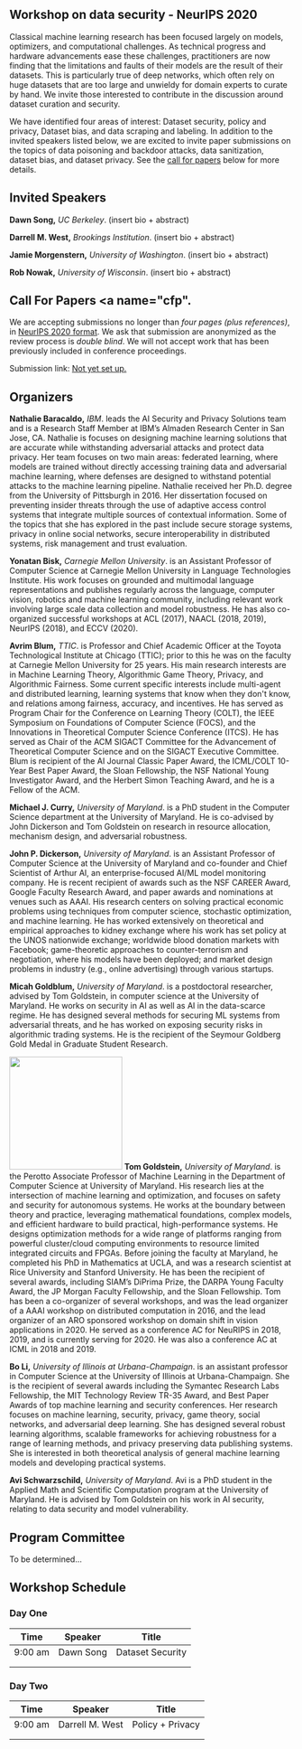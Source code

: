 ## Workshop on data security - NeurIPS 2020

Classical machine learning research has been focused largely on models,  optimizers,  and computational challenges. As technical progress and hardware advancements ease these challenges, practitioners are now finding that the limitations and faults of their models are the result of their datasets. This is particularly true of deep networks, which often rely on huge datasets that are too large and unwieldy for domain experts to curate by hand. We invite those interested to contribute in the discussion around dataset curation and security.

We have identified four areas of interest: Dataset security, policy and privacy, Dataset bias, and data scraping and labeling. In addition to the invited speakers listed below, we are excited to invite paper submissions on the topics of data poisoning and backdoor attacks, data sanitization, dataset bias, and dataset privacy. See the [call for papers](#cfp) below for more details.

## Invited Speakers
**Dawn Song,** _UC Berkeley_. (insert bio + abstract)

**Darrell M. West,** _Brookings Institution_. (insert bio + abstract)

**Jamie Morgenstern,** _University of Washington_. (insert bio + abstract)

**Rob Nowak,** _University of Wisconsin_. (insert bio + abstract)

## Call For Papers <a name="cfp".</a>
We are accepting submissions no longer than _four pages (plus references)_, in [NeurIPS 2020 format](https://neurips.cc/Conferences/2020/PaperInformation/StyleFiles). We ask that submission are anonymized as the review process is _double blind_. We will not accept work that has been previously included in conference proceedings.

Submission link: [Not yet set up.](https://youtu.be/eo5Wr0Ndd68?t=42)

## Organizers
**Nathalie Baracaldo,** _IBM_. leads the AI Security and Privacy Solutions team and is a Research Staff Member at IBM’s Almaden Research Center in San Jose, CA. Nathalie is focuses on designing machine learning solutions that are accurate while withstanding adversarial attacks and protect data privacy. Her team focuses on two main areas: federated learning, where models are trained without directly accessing training data and adversarial machine learning, where defenses are designed to withstand potential attacks to the machine learning pipeline.  Nathalie received her Ph.D. degree from the University of Pittsburgh in 2016. Her dissertation focused on preventing insider threats through the use of adaptive access control systems that integrate multiple sources of contextual information. Some of the topics that she has explored in the past include secure storage systems, privacy in online social networks, secure interoperability in distributed systems, risk management and trust evaluation.

**Yonatan Bisk,** _Carnegie Mellon University_. is an Assistant Professor of Computer Science at Carnegie Mellon University in Language Technologies Institute. His work focuses on grounded and multimodal language representations and publishes regularly across the language, computer vision, robotics and machine learning community, including relevant work involving large scale data collection and model robustness. He has also co-organized successful workshops at ACL (2017), NAACL (2018, 2019), NeurIPS (2018), and ECCV (2020).

**Avrim Blum,** _TTIC_. is Professor and Chief Academic Officer at the Toyota Technological Institute at Chicago (TTIC); prior to this he was on the faculty at Carnegie Mellon University for 25 years.  His main research interests are in Machine Learning Theory, Algorithmic Game Theory, Privacy, and Algorithmic Fairness.  Some current specific interests include multi-agent and distributed learning, learning systems that know when they don't know, and relations among fairness, accuracy, and incentives. He has served as Program Chair for the Conference on Learning Theory (COLT), the IEEE Symposium on Foundations of Computer Science (FOCS), and the Innovations in Theoretical Computer Science Conference (ITCS). He has served as Chair of the ACM SIGACT Committee for the Advancement of Theoretical Computer Science and on the SIGACT Executive Committee.  Blum is recipient of the AI Journal Classic Paper Award, the ICML/COLT 10-Year Best Paper Award, the Sloan Fellowship, the NSF National Young Investigator Award, and the Herbert Simon Teaching Award, and he is a Fellow of the ACM.

**Michael J. Curry,** _University of Maryland_. is a PhD student in the Computer Science department at the University of Maryland. He is co-advised by John Dickerson and Tom Goldstein on research in resource allocation, mechanism design, and adversarial robustness.

**John P. Dickerson,** _University of Maryland_. is an Assistant Professor of Computer Science at the University of Maryland and co-founder and Chief Scientist of Arthur AI, an enterprise-focused AI/ML model monitoring company.  He is recent recipient of awards such as the NSF CAREER Award, Google Faculty Research Award, and paper awards and nominations at venues such as AAAI.  His research centers on solving practical economic problems using techniques from computer science, stochastic optimization, and machine learning. He has worked extensively on theoretical and empirical approaches to kidney exchange where his work has set policy at the UNOS nationwide exchange; worldwide blood donation markets with Facebook; game-theoretic approaches to counter-terrorism and negotiation, where his models have been deployed; and market design problems in industry (e.g., online advertising) through various startups.

**Micah Goldblum,** _University of Maryland_.  is a postdoctoral researcher, advised by Tom Goldstein, in computer science at the University of Maryland.  He works on security in AI as well as AI in the data-scarce regime.  He has designed several methods for securing ML systems from adversarial threats, and he has worked on exposing security risks in algorithmic trading systems.  He is the recipient of the Seymour Goldberg Gold Medal in Graduate Student Research.

<img src="tom_headshot_small.jpg" width="200"> **Tom Goldstein,** _University of Maryland_. is the Perotto Associate Professor of Machine Learning in the Department of Computer Science at University of Maryland. His research lies at the intersection of machine learning and optimization, and focuses on safety and security for autonomous systems. He works at the boundary between theory and practice, leveraging mathematical foundations, complex models, and efficient hardware to build practical, high-performance systems. He designs optimization methods for a wide range of platforms ranging from powerful cluster/cloud computing environments to resource limited integrated circuits and FPGAs. Before joining the faculty at Maryland, he completed his PhD in Mathematics at UCLA, and was a research scientist at Rice University and Stanford University. He has been the recipient of several awards, including SIAM’s DiPrima Prize, the DARPA Young Faculty Award, the JP Morgan Faculty Fellowship, and the Sloan Fellowship.  Tom has been a co-organizer of several workshops, and was the lead organizer of a AAAI workshop on distributed computation in 2016, and the lead organizer of an ARO sponsored workshop on domain shift in vision applications in 2020.   He served as a conference AC for NeuRIPS in 2018, 2019, and is currently serving for 2020.  He was also a conference AC at ICML in 2018 and 2019.

**Bo Li,** _University of Illinois at Urbana-Champaign_. is an assistant professor in Computer Science at the University of Illinois at Urbana-Champaign. She is the recipient of several awards including the Symantec Research Labs Fellowship, the MIT Technology Review TR-35 Award, and Best Paper Awards of top machine learning and security conferences. Her research focuses on machine learning, security, privacy, game theory, social networks, and adversarial deep learning. She has designed several robust learning algorithms, scalable frameworks for achieving robustness for a range of learning methods, and privacy preserving data publishing systems. She is interested in both theoretical analysis of general machine learning models and developing practical systems. 


**Avi Schwarzschild,** _University of Maryland_. Avi is a PhD student in the Applied Math and Scientific Computation program at the University of Maryland. He is advised by Tom Goldstein on his work in AI security, relating to data security and model vulnerability.


## Program Committee
To be determined...

## Workshop Schedule
### Day One 

| Time    	| Speaker   	| Title            	|
|---------	|-----------	|------------------	|
| 9:00 am 	| Dawn Song 	| Dataset Security 	|
|         	|           	|                  	|
|         	|           	|                  	|

### Day Two 

| Time    	| Speaker   	    | Title            	|
|---------	|---------------	|------------------	|
| 9:00 am 	| Darrell M. West	| Policy + Privacy	|
|         	|           	    |                  	|
|         	|           	    |                  	|
